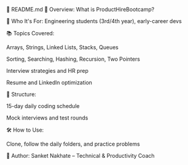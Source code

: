 📂 README.md
🚀 Overview: What is ProductHireBootcamp?

🧠 Who It's For: Engineering students (3rd/4th year), early-career devs

📚 Topics Covered:

Arrays, Strings, Linked Lists, Stacks, Queues

Sorting, Searching, Hashing, Recursion, Two Pointers

Interview strategies and HR prep

Resume and LinkedIn optimization

📅 Structure:

15-day daily coding schedule

Mock interviews and test rounds

🛠️ How to Use:

Clone, follow the daily folders, and practice problems

🙌 Author: Sanket Nakhate – Technical & Productivity Coach